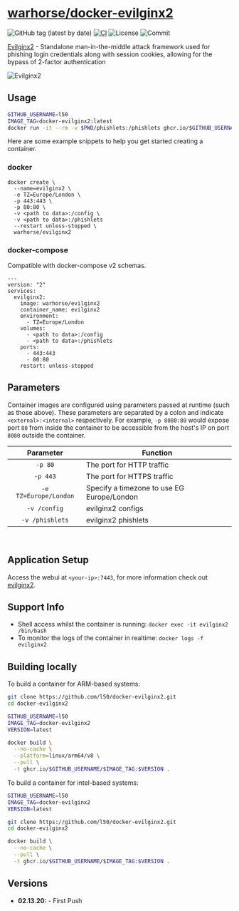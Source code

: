 # [warhorse/docker-evilginx2](https://github.com/war-horse/docker-evilginx2)

![GitHub tag (latest by date)](https://img.shields.io/github/v/tag/warhorse/docker-evilginx2)
[![CI](https://github.com/warhorse/docker-evilginx2/workflows/Docker/badge.svg?event=push)](https://github.com/warhorse/docker-evilginx2/actions?query=workflow%3ADocker)
![License](https://img.shields.io/github/license/warhorse/docker-evilginx2)
![Commit](https://img.shields.io/github/last-commit/warhorse/docker-evilginx2)

[Evilginx2](https://github.com/kgretzky/evilginx2) - Standalone man-in-the-middle attack framework used for phishing login credentials along with session cookies, allowing for the bypass of 2-factor authentication


![Evilginx2](https://raw.githubusercontent.com/kgretzky/evilginx2/master/media/img/evilginx2-logo-512.png)

## Usage

```bash
GITHUB_USERNAME=l50
IMAGE_TAG=docker-evilginx2:latest
docker run -it --rm -v $PWD/phishlets:/phishlets ghcr.io/$GITHUB_USERNAME/$IMAGE_TAG
```

Here are some example snippets to help you get started creating a container.

### docker

```
docker create \
  --name=evilginx2 \
  -e TZ=Europe/London \
  -p 443:443 \
  -p 80:80 \
  -v <path to data>:/config \
  -v <path to data>:/phishlets 
  --restart unless-stopped \
  warhorse/evilginx2
```

### docker-compose

Compatible with docker-compose v2 schemas.

```
---
version: "2"
services:
  evilginx2:
    image: warhorse/evilginx2
    container_name: evilginx2
    environment:
      - TZ=Europe/London
    volumes:
      - <path to data>:/config
      - <path to data>:/phishlets
    ports:
      - 443:443
      - 80:80
    restart: unless-stopped
```

## Parameters

Container images are configured using parameters passed at runtime (such as those above). These parameters are separated by a colon and indicate `<external>:<internal>` respectively. For example, `-p 8080:80` would expose port `80` from inside the container to be accessible from the host's IP on port `8080` outside the container.

| Parameter | Function |
| :----: | --- |
| `-p 80` | The port for HTTP traffic |
| `-p 443` | The port for HTTPS traffic |
| `-e TZ=Europe/London` | Specify a timezone to use EG Europe/London|
| `-v /config` | evilginx2 configs |
| `-v /phishlets` | evilginx2 phishlets |

&nbsp;
## Application Setup

Access the webui at `<your-ip>:7443`, for more information check out [evilginx2](https://github.com/kgretzky/evilginx2).



## Support Info

* Shell access whilst the container is running: `docker exec -it evilginx2 /bin/bash`
* To monitor the logs of the container in realtime: `docker logs -f evilginx2`

## Building locally

To build a container for ARM-based systems:

```bash
git clone https://github.com/l50/docker-evilginx2.git
cd docker-evilginx2

GITHUB_USERNAME=l50
IMAGE_TAG=docker-evilginx2
VERSION=latest

docker build \
  --no-cache \
  --platform=linux/arm64/v8 \
  --pull \
  -t ghcr.io/$GITHUB_USERNAME/$IMAGE_TAG:$VERSION .
```

To build a container for intel-based systems:

```bash
GITHUB_USERNAME=l50
IMAGE_TAG=docker-evilginx2
VERSION=latest

git clone https://github.com/l50/docker-evilginx2.git
cd docker-evilginx2

docker build \
  --no-cache \
  --pull \
  -t ghcr.io/$GITHUB_USERNAME/$IMAGE_TAG:$VERSION .
```

## Versions

* **02.13.20:** - First Push